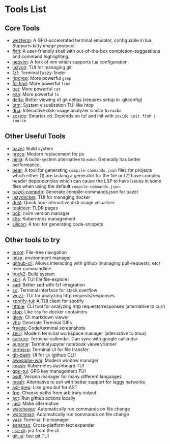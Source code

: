 # Tools List
## Core Tools

 - [wezterm](https://github.com/wez/wezterm): A GPU-accelerated terminal emulator, configuable in lua. Supports kitty image protocol.
 - [fish](https://github.com/fish-shell/fish-shell): A user-friendly shell with out-of-the-box completion-suggestions and command highlighting.
 - [neovim](https://github.com/neovim/neovim): A fork of vim which supports lua configuration.
 - [lazygit](https://github.com/jesseduffield/lazygit): TUI for managing git
 - [fzf](https://github.com/junegunn/fzf): Terminal fuzzy-finder
 - [ripgrep](https://github.com/BurntSushi/ripgrep): More powerful `grep`
 - [fd-find](https://github.com/sharkdp/fd): More powerful `find`
 - [bat](https://github.com/sharkdp/bat): More powerful `cat`
 - [eza](https://github.com/eza-community/eza): More powerful `ls`
 - [delta](https://github.com/dandavison/delta): Better viewing of git deltas (requires setup in .gitconfig)
 - [btm](https://github.com/ClementTsang/bottom): System visualization TUI like htop
 - [dua](https://github.com/Byron/dua-cli): Interactive disk-usage analyzer similar to ncdu
 - [zoxide](https://github.com/ajeetdsouza/zoxide): Smarter cd. Depends on fzf and init with `zoxide init fish | source`

## Other Useful Tools

 - [bazel](https://github.com/bazelbuild/bazel): Build system
 - [procs](https://github.com/dalance/procs): Modern replacement for ps
 - [ninja](https://github.com/ninja-build/ninja): A build-system alternative to `make`. Generally has better performance.
 - [bear](https://github.com/rizsotto/Bear): A tool for generating `compile-commands.json` files for projects which either (1) are lacking a generator for the file or (2) have complex header dependencies which can cause the LSP to have issues in some files when using the default `compile-commands.json`.
 - [bazel-compdb](https://github.com/grailbio/bazel-compilation-database): Generate compile-commands.json for bazel
 - [lazydocker](https://github.com/jesseduffield/lazydocker): TUI for managing docker
 - [dust](https://github.com/bootandy/dust): Quick non-interactive disk usage visualizer
 - [tealdeer](https://github.com/dbrgn/tealdeer): TLDR pages
 - [bob](https://github.com/MordechaiHadad/bob): nvim version manager
 - [k9s](https://github.com/derailed/k9s): Kubernetes management
 - [silicon](https://github.com/Aloxaf/silicon): A tool for generating code-snippets

## Other tools to try

 - [broot](https://github.com/Canop/broot): File-tree navigation
 - [mise](https://github.com/jdx/mise): environment manager
 - [github-cli](https://github.com/cli/cli): Allows interacting with github (managing pull-requests, etc) over commandline
 - [buck2](https://github.com/facebook/buck2): Build system
 - [xplr](https://github.com/sayanarijit/xplr): A TUI file file-explorer
 - [sad](https://github.com/ms-jpq/sad): Better sed with fzf integration
 - [so](https://github.com/samtay/so): Terminal interface for stack overflow
 - [wuzz](https://github.com/asciimoo/wuzz): TUI for analyzing http requests/responses
 - [spotify-tui](https://github.com/Rigellute/spotify-tui): A TUI client for spotify
 - [httpie](https://github.com/httpie/httpie): CLI tool for analyzing http requests/responses (alternative to curl)
 - [ctop](https://github.com/bcicen/ctop): Like `top` for docker containers
 - [glow](https://github.com/charmbracelet/glow): Cli markdown viewer
 - [vhs](https://github.com/charmbracelet/vhs): Generate Terminal GIFs
 - [freeze](https://github.com/charmbracelet/freeze): Code/terminal screenshots
 - [zellij](https://github.com/zellij-org/zellij): Modern terminal workspace manager (alternative to tmux)
 - [calcure](https://github.com/anufrievroman/calcure): Terminal callendar. Can sync with google callendar
 - [euporie](https://github.com/joouha/euporie): Terminal jupyter notebook viewer/runner
 - [termscp](https://github.com/veeso/termscp): Terminal UI for file transfer
 - [gh-dash](https://github.com/dlvhdr/gh-dash): UI for `gh` (github CLI)
 - [awesome-wm](https://github.com/awesomeWM/awesome): Modern window manager
 - [kdash](https://github.com/kdash-rs/kdash): Kubernetes dashboard TUI
 - [gpg-tui](https://github.com/orhun/gpg-tui): GPG key management TUI
 - [asdf](https://github.com/asdf-vm/asdf): Version manager for many different languages
 - [mosh](https://mosh.org/): Alternative to ssh with better support for laggy networks
 - [ast-grep](https://github.com/ast-grep/ast-grep): Like grep but for AST
 - [fpp](https://github.com/facebook/PathPicker): Choose paths from arbitrary output
 - [act](https://github.com/nektos/act): Run github actions locally
 - [just](https://github.com/casey/just): Make altermative
 - [watchexec](https://github.com/watchexec/watchexec): Automatically run commands on file change
 - [watchman](https://github.com/facebook/watchman): Automatically run commands on file change
 - [yazi](https://github.com/sxyazi/yazi): Terminal file manager
 - [espanso](https://github.com/espanso/espanso): Cross-platform text expander
 - [jira-cli](https://github.com/ankitpokhrel/jira-cli): jira from the cli
 - [git-ui](https://github.com/extrawurst/gitui): fast git TUI
